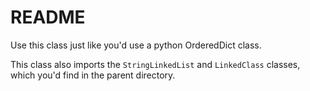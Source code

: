 # README

Use this class just like you'd use a python OrderedDict class.

This class also imports the `StringLinkedList` and `LinkedClass` classes, which you'd find in the parent directory.